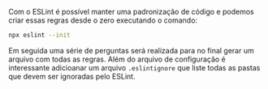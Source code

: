 Com o ESLint é possível manter uma padronização de código e podemos criar essas regras desde o zero executando o comando:

```bash
npx eslint --init
```

Em seguida uma série de perguntas será realizada para no final gerar um arquivo com todas as regras.
Além do arquivo de configuração é interessante adicioanar um arquivo `.eslintignore` que liste todas as pastas que devem ser ignoradas pelo ESLint.